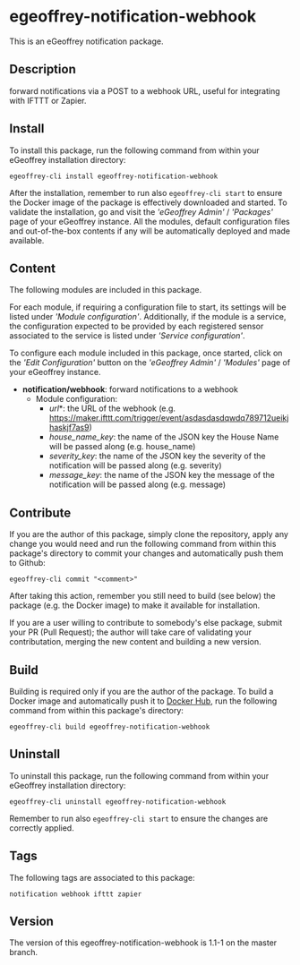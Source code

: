 # egeoffrey-notification-webhook

This is an eGeoffrey notification package.

## Description

forward notifications via a POST to a webhook URL, useful for integrating with IFTTT or Zapier.

## Install

To install this package, run the following command from within your eGeoffrey installation directory:
```
egeoffrey-cli install egeoffrey-notification-webhook
```
After the installation, remember to run also `egeoffrey-cli start` to ensure the Docker image of the package is effectively downloaded and started.
To validate the installation, go and visit the *'eGeoffrey Admin'* / *'Packages'* page of your eGeoffrey instance. All the modules, default configuration files and out-of-the-box contents if any will be automatically deployed and made available.
## Content

The following modules are included in this package.

For each module, if requiring a configuration file to start, its settings will be listed under *'Module configuration'*. Additionally, if the module is a service, the configuration expected to be provided by each registered sensor associated to the service is listed under *'Service configuration'*.

To configure each module included in this package, once started, click on the *'Edit Configuration'* button on the *'eGeoffrey Admin'* / *'Modules'* page of your eGeoffrey instance.
- **notification/webhook**: forward notifications to a webhook
  - Module configuration:
    - *url**: the URL of the webhook (e.g. https://maker.ifttt.com/trigger/event/asdasdasdqwdq789712ueikjhaskjf7as9)
    - *house_name_key*: the name of the JSON key the House Name will be passed along (e.g. house_name)
    - *severity_key*: the name of the JSON key the severity of the notification will be passed along (e.g. severity)
    - *message_key*: the name of the JSON key the message of the notification will be passed along (e.g. message)

## Contribute

If you are the author of this package, simply clone the repository, apply any change you would need and run the following command from within this package's directory to commit your changes and automatically push them to Github:
```
egeoffrey-cli commit "<comment>"
```
After taking this action, remember you still need to build (see below) the package (e.g. the Docker image) to make it available for installation.

If you are a user willing to contribute to somebody's else package, submit your PR (Pull Request); the author will take care of validating your contributation, merging the new content and building a new version.

## Build

Building is required only if you are the author of the package. To build a Docker image and automatically push it to [Docker Hub](https://hub.docker.com/r/egeoffrey/egeoffrey-notification-webhook), run the following command from within this package's directory:
```
egeoffrey-cli build egeoffrey-notification-webhook
```

## Uninstall

To uninstall this package, run the following command from within your eGeoffrey installation directory:
```
egeoffrey-cli uninstall egeoffrey-notification-webhook
```
Remember to run also `egeoffrey-cli start` to ensure the changes are correctly applied.
## Tags

The following tags are associated to this package:
```
notification webhook ifttt zapier
```

## Version

The version of this egeoffrey-notification-webhook is 1.1-1 on the master branch.
